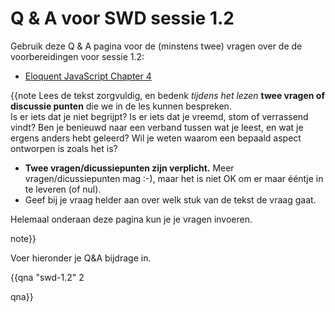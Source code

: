 # Q & A voor SWD sessie 1.2

Gebruik deze Q & A pagina voor de (minstens twee) vragen over de de voorbereidingen voor sessie 1.2:

* [Eloquent JavaScript Chapter 4](https://dwa-courses.firebaseapp.com/04_data.html)

{{note
Lees de tekst zorgvuldig, en bedenk _tijdens het lezen_ **twee vragen of  discussie punten** die we in de les kunnen bespreken.  
Is er iets dat je niet begrijpt? Is er iets dat je vreemd, stom of verrassend vindt? Ben je benieuwd naar een verband tussen wat je leest, en wat je ergens anders hebt geleerd? Wil je weten waarom een bepaald aspect ontworpen is zoals het is?

* **Twee vragen/dicussiepunten zijn verplicht.** Meer vragen/dicussiepunten mag :-), maar het is niet OK om er maar ééntje in te leveren (of nul).
* Geef bij je vraag helder aan over welk stuk van de tekst de vraag gaat.

Helemaal onderaan deze pagina kun je je vragen invoeren.

note}}

Voer hieronder je Q&A bijdrage in.

{{qna "swd-1.2" 2

qna}}